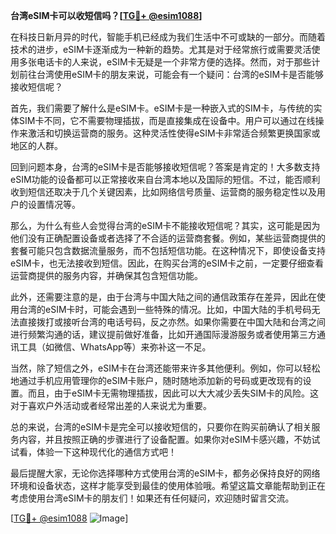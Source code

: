 **台湾eSIM卡可以收短信吗？[[TG💪+ @esim1088](https://t.me/s/esim1088)]**

在科技日新月异的时代，智能手机已经成为我们生活中不可或缺的一部分。而随着技术的进步，eSIM卡逐渐成为一种新的趋势。尤其是对于经常旅行或需要灵活使用多张电话卡的人来说，eSIM卡无疑是一个非常方便的选择。然而，对于那些计划前往台湾使用eSIM卡的朋友来说，可能会有一个疑问：台湾的eSIM卡是否能够接收短信呢？

首先，我们需要了解什么是eSIM卡。eSIM卡是一种嵌入式的SIM卡，与传统的实体SIM卡不同，它不需要物理插拔，而是直接集成在设备中。用户可以通过在线操作来激活和切换运营商的服务。这种灵活性使得eSIM卡非常适合频繁更换国家或地区的人群。

回到问题本身，台湾的eSIM卡是否能够接收短信呢？答案是肯定的！大多数支持eSIM功能的设备都可以正常接收来自台湾本地以及国际的短信。不过，能否顺利收到短信还取决于几个关键因素，比如网络信号质量、运营商的服务稳定性以及用户的设置情况等。

那么，为什么有些人会觉得台湾的eSIM卡不能接收短信呢？其实，这可能是因为他们没有正确配置设备或者选择了不合适的运营商套餐。例如，某些运营商提供的套餐可能只包含数据流量服务，而不包括短信功能。在这种情况下，即使设备支持eSIM卡，也无法接收到短信。因此，在购买台湾的eSIM卡之前，一定要仔细查看运营商提供的服务内容，并确保其包含短信功能。

此外，还需要注意的是，由于台湾与中国大陆之间的通信政策存在差异，因此在使用台湾的eSIM卡时，可能会遇到一些特殊的情况。比如，中国大陆的手机号码无法直接拨打或接听台湾的电话号码，反之亦然。如果你需要在中国大陆和台湾之间进行频繁沟通的话，建议提前做好准备，比如开通国际漫游服务或者使用第三方通讯工具（如微信、WhatsApp等）来弥补这一不足。

当然，除了短信之外，eSIM卡在台湾还能带来许多其他便利。例如，你可以轻松地通过手机应用管理你的eSIM卡账户，随时随地添加新的号码或更改现有的设置。而且，由于eSIM卡无需物理插拔，因此可以大大减少丢失SIM卡的风险。这对于喜欢户外活动或者经常出差的人来说尤为重要。

总的来说，台湾的eSIM卡是完全可以接收短信的，只要你在购买前确认了相关服务内容，并且按照正确的步骤进行了设备配置。如果你对eSIM卡感兴趣，不妨试试看，体验一下这种现代化的通信方式吧！

最后提醒大家，无论你选择哪种方式使用台湾的eSIM卡，都务必保持良好的网络环境和设备状态，这样才能享受到最佳的使用体验哦。希望这篇文章能帮助到正在考虑使用台湾eSIM卡的朋友们！如果还有任何疑问，欢迎随时留言交流。

[[TG💪+ @esim1088](https://t.me/s/esim1088) ![Image](https://i.postimg.cc/4NQfJmqS/Snipaste-2025-05-13-00-14-12.png)]
